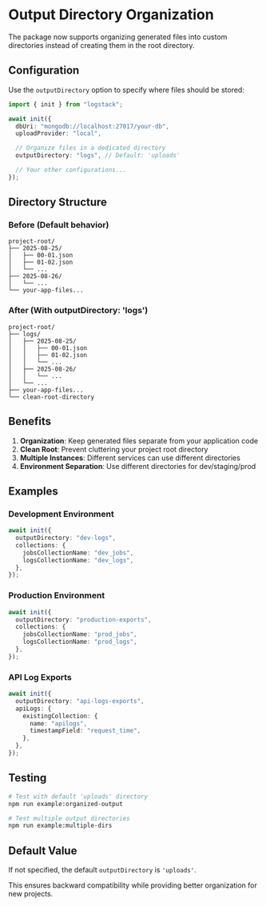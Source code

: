 # Output Directory Organization

The package now supports organizing generated files into custom directories instead of creating them in the root directory.

## Configuration

Use the `outputDirectory` option to specify where files should be stored:

```typescript
import { init } from "logstack";

await init({
  dbUri: "mongodb://localhost:27017/your-db",
  uploadProvider: "local",

  // Organize files in a dedicated directory
  outputDirectory: "logs", // Default: 'uploads'

  // Your other configurations...
});
```

## Directory Structure

### Before (Default behavior)

```
project-root/
├── 2025-08-25/
│   ├── 00-01.json
│   ├── 01-02.json
│   └── ...
├── 2025-08-26/
│   └── ...
└── your-app-files...
```

### After (With outputDirectory: 'logs')

```
project-root/
├── logs/
│   ├── 2025-08-25/
│   │   ├── 00-01.json
│   │   ├── 01-02.json
│   │   └── ...
│   ├── 2025-08-26/
│   │   └── ...
│   └── ...
├── your-app-files...
└── clean-root-directory
```

## Benefits

1. **Organization**: Keep generated files separate from your application code
2. **Clean Root**: Prevent cluttering your project root directory
3. **Multiple Instances**: Different services can use different directories
4. **Environment Separation**: Use different directories for dev/staging/prod

## Examples

### Development Environment

```typescript
await init({
  outputDirectory: "dev-logs",
  collections: {
    jobsCollectionName: "dev_jobs",
    logsCollectionName: "dev_logs",
  },
});
```

### Production Environment

```typescript
await init({
  outputDirectory: "production-exports",
  collections: {
    jobsCollectionName: "prod_jobs",
    logsCollectionName: "prod_logs",
  },
});
```

### API Log Exports

```typescript
await init({
  outputDirectory: "api-logs-exports",
  apiLogs: {
    existingCollection: {
      name: "apilogs",
      timestampField: "request_time",
    },
  },
});
```

## Testing

```bash
# Test with default 'uploads' directory
npm run example:organized-output

# Test multiple output directories
npm run example:multiple-dirs
```

## Default Value

If not specified, the default `outputDirectory` is `'uploads'`.

This ensures backward compatibility while providing better organization for new projects.
